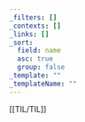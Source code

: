 ```yaml
---
_filters: []
_contexts: []
_links: []
_sort:
  field: name
  asc: true
  group: false
_template: ""
_templateName: ""
---
```

[[TIL/TIL]]